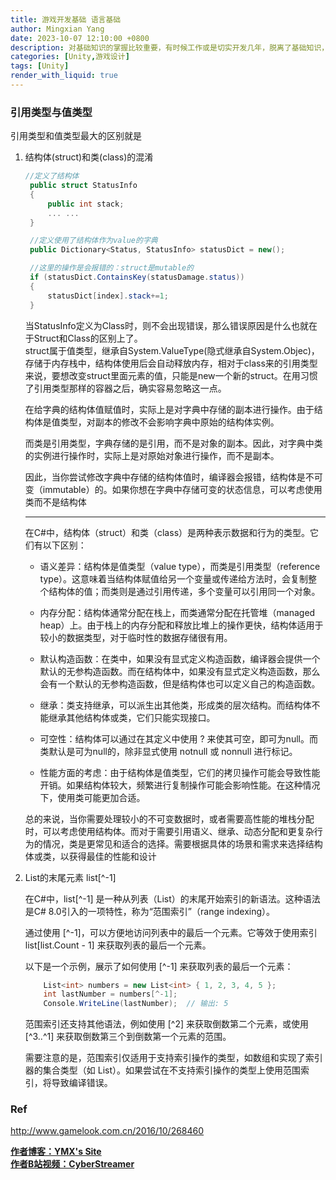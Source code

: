 ```yaml
---
title: 游戏开发基础 语言基础
author: Mingxian Yang
date: 2023-10-07 12:10:00 +0800
description: 对基础知识的掌握比较重要，有时候工作或是切实开发几年，脱离了基础知识，等到参加一些注重基础的面试时，啥也不会了。这里会总结一下最重要的基础知识；有时候开发也会遇到很多小小不言的问题，这些问题可能非常简单，但是我还是希望能记录下来。成长就是聚沙成塔的过程
categories: [Unity,游戏设计]
tags: [Unity]
render_with_liquid: true
---
```




### 引用类型与值类型

引用类型和值类型最大的区别就是

1. 结构体(struct)和类(class)的混淆
   ~~~C#
   //定义了结构体
    public struct StatusInfo
    {
        public int stack;
        ... ...
    }

    //定义使用了结构体作为value的字典
    public Dictionary<Status, StatusInfo> statusDict = new();

    //这里的操作是会报错的：struct是mutable的
    if (statusDict.ContainsKey(statusDamage.status))
    {
        statusDict[index].stack+=1;
    }

   ~~~
    当StatusInfo定义为Class时，则不会出现错误，那么错误原因是什么也就在于Struct和Class的区别上了。  
    struct属于值类型，继承自System.ValueType(隐式继承自System.Objec)，存储于内存栈中，结构体使用后会自动释放内存，相对于class来的引用类型来说，要想改变struct里面元素的值，只能是new一个新的struct。在用习惯了引用类型那样的容器之后，确实容易忽略这一点。

    在给字典的结构体值赋值时，实际上是对字典中存储的副本进行操作。由于结构体是值类型，对副本的修改不会影响字典中原始的结构体实例。

    而类是引用类型，字典存储的是引用，而不是对象的副本。因此，对字典中类的实例进行操作时，实际上是对原始对象进行操作，而不是副本。

    因此，当你尝试修改字典中存储的结构体值时，编译器会报错，结构体是不可变（immutable）的。如果你想在字典中存储可变的状态信息，可以考虑使用类而不是结构体


    ---

    在C#中，结构体（struct）和类（class）是两种表示数据和行为的类型。它们有以下区别：

   - 语义差异：结构体是值类型（value type），而类是引用类型（reference type）。这意味着当结构体赋值给另一个变量或传递给方法时，会复制整个结构体的值；而类则是通过引用传递，多个变量可以引用同一个对象。

    - 内存分配：结构体通常分配在栈上，而类通常分配在托管堆（managed heap）上。由于栈上的内存分配和释放比堆上的操作更快，结构体适用于较小的数据类型，对于临时性的数据存储很有用。

   - 默认构造函数：在类中，如果没有显式定义构造函数，编译器会提供一个默认的无参构造函数。而在结构体中，如果没有显式定义构造函数，那么会有一个默认的无参构造函数，但是结构体也可以定义自己的构造函数。

   - 继承：类支持继承，可以派生出其他类，形成类的层次结构。而结构体不能继承其他结构体或类，它们只能实现接口。

   - 可空性：结构体可以通过在其定义中使用 ? 来使其可空，即可为null。而类默认是可为null的，除非显式使用 notnull 或 nonnull 进行标记。

   - 性能方面的考虑：由于结构体是值类型，它们的拷贝操作可能会导致性能开销。如果结构体较大，频繁进行复制操作可能会影响性能。在这种情况下，使用类可能更加合适。

    总的来说，当你需要处理较小的不可变数据时，或者需要高性能的堆栈分配时，可以考虑使用结构体。而对于需要引用语义、继承、动态分配和更复杂行为的情况，类是更常见和适合的选择。需要根据具体的场景和需求来选择结构体或类，以获得最佳的性能和设计
    
2. List的末尾元素 list[^-1]

    在C#中，list[^-1] 是一种从列表（List）的末尾开始索引的新语法。这种语法是C# 8.0引入的一项特性，称为“范围索引”（range indexing）。

    通过使用 [^-1]，可以方便地访问列表中的最后一个元素。它等效于使用索引 list[list.Count - 1] 来获取列表的最后一个元素。

    以下是一个示例，展示了如何使用 [^-1] 来获取列表的最后一个元素：
    ~~~C#
        List<int> numbers = new List<int> { 1, 2, 3, 4, 5 };
        int lastNumber = numbers[^-1];
        Console.WriteLine(lastNumber);  // 输出: 5
    ~~~  

    范围索引还支持其他语法，例如使用 [^2] 来获取倒数第二个元素，或使用 [^3..^1] 来获取倒数第三个到倒数第一个元素的范围。

    需要注意的是，范围索引仅适用于支持索引操作的类型，如数组和实现了索引器的集合类型（如 List<T>）。如果尝试在不支持索引操作的类型上使用范围索引，将导致编译错误。

### **Ref**   
http://www.gamelook.com.cn/2016/10/268460



 [**作者博客：YMX's Site**](http://yangmingxian.com/)  
 [**作者B站视频：CyberStreamer**](https://space.bilibili.com/22212765)




